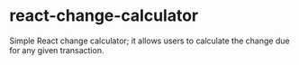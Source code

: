 # react-change-calculator

Simple React change calculator; it allows users to calculate the change due for any given transaction.
